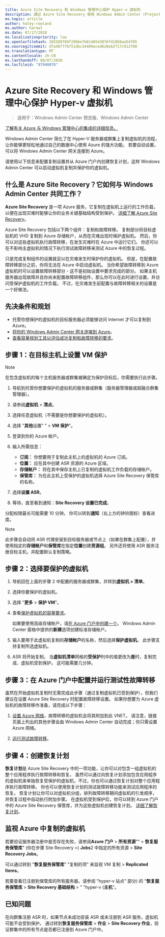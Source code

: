 ```yaml
---
title: Azure Site Recovery 和 Windows 管理中心保护 Hyper-v 虚拟机
description: 通过 Azure Site Recovery 使用 Windows Admin Center (Project Honolulu) 保护 Hyper-V 虚拟机。
ms.topic: article
author: haley-rowland
ms.author: harowl
ms.date: 07/17/2018
ms.localizationpriority: low
ms.openlocfilehash: 265589789f2966e7b6140543876f41058aa5d705
ms.sourcegitcommit: dfa48f77b751dbc34409aced628eb2f17c912f08
ms.translationtype: MT
ms.contentlocale: zh-CN
ms.lasthandoff: 08/07/2020
ms.locfileid: "87940078"
---
```

# <a name="protect-your-hyper-v-virtual-machines-with-azure-site-recovery-and-windows-admin-center"></a>Azure Site Recovery 和 Windows 管理中心保护 Hyper-v 虚拟机

>适用于：Windows Admin Center 预览版、Windows Admin Center

[了解有关 Azure 与 Windows 管理中心的集成的详细信息。](../plan/azure-integration-options.md)

Windows Admin Center 简化了在 Hyper-V 服务器或群集上复制虚拟机的流程，让你能够更轻松地通过自己的数据中心使用 Azure 的强大功能。 若要自动设置，可以将 Windows Admin Center 网关连接到 Azure。

请使用以下信息来配置复制设置并从 Azure 门户内创建恢复计划，这样 Windows Admin Center 可以启动虚拟机复制并保护你的虚拟机。

## <a name="what-is-azure-site-recovery-and-how-does-it-work-with-windows-admin-center"></a>什么是 Azure Site Recovery？它如何与 Windows Admin Center 共同工作？

**Azure Site Recovery** 是一项 Azure 服务，它复制在虚拟机上运行的工作负载，以便在出现灾难时能够让你的业务关键基础结构受到保护。  [详细了解 Azure Site Recovery](https://docs.microsoft.com/azure/site-recovery/site-recovery-overview)。

Azure Site Recovery 包括以下两个组件：复制和故障转移。 复制部分将目标虚拟机的 VHD 复制到 Azure 存储帐户，从而在灾难出现时保护虚拟机。 然后，你可以对这些虚拟机执行故障转移，在发生灾难时在 Azure 中运行它们。 你还可以在不影响主虚拟机的情况下执行测试故障转移来测试 Azure 中的恢复过程。

只是完成复制组件的设置就足以在灾难发生时保护你的虚拟机。 但是，在配置故障转移部分之前，你将无法在 Azure 中启动虚拟机。 当你希望故障转移到 Azure 虚拟机时可以设置故障转移部分 - 这不是初始设置中要求完成的部分。 如果主机服务器出现故障并且你尚未配置故障转移组件，那么你可以在此时进行设置，并访问受保护虚拟机的工作负载。 不过，在灾难发生前配置与故障转移相关的设置是一个好做法。


## <a name="prerequisites-and-planning"></a>先决条件和规划

- 托管你想保护的虚拟机的目标服务器必须能够访问 Internet 才可以复制到 Azure。
- [将你的 Windows Admin Center 网关连接到 Azure](azure-integration.md)。
- [查看容量规划工具以评估成功复制和故障转移的要求](https://docs.microsoft.com/azure/site-recovery/hyper-v-site-walkthrough-capacity)。

## <a name="step-1-set-up-vm-protection-on-your-target-host"></a>步骤 1：在目标主机上设置 VM 保护

> [!NOTE]
> 在包含虚拟机的每个主机服务器或群集被确定为保护目标后，你需要执行此步骤。

1. 导航到托管你想要保护的虚拟机的服务器或群集（服务器管理器或超融合群集管理器）。
2. 请参阅**虚拟机**  >  **清点**。
3. 选择任意虚拟机（不需要是你想要保护的虚拟机）。
4. 选择 "**其他**设置" "  >  **VM 保护**"。
5. 登录到你的 Azure 帐户。
6. 输入所需信息：

   - **订阅：** 你想要用于复制此主机上的虚拟机的 Azure 订阅。
   - **位置：** 应在其中创建 ASR 资源的 Azure 区域。
   - **存储帐户：** 将在其中保存主机上已复制的虚拟机工作负载的存储帐户。
   - **保管库：** 为在此主机上受保护的虚拟机选择 Azure Site Recovery 保管库的名称。

7. 选择**设置 ASR**。
8. 等待，直至看到通知：**Site Recovery 设置已完成**。

分配权限最长可能需要 10 分钟。 你可以转到**通知**（右上方的钟铃图标）查看进度。

>[!NOTE]
> 此步骤会自动将 ASR 代理安装到目标服务器或节点上（如果在群集上配置），并使用指定的**存储帐户**和**保管库**在指定**位置**创建**资源组**。 另外还将使用 ASR 服务注册目标主机，并配置默认复制策略。

## <a name="step-2-select-virtual-machines-to-protect"></a>步骤 2：选择要保护的虚拟机

1. 导航回在上面的步骤 2 中配置的服务器或群集，并转到**虚拟机 > 清单**。
2. 选择你要保护的虚拟机。
3. 选择 "**更多**  >  **保护 VM**"。
4. 查看[保护虚拟机的容量要求](https://docs.microsoft.com/azure/site-recovery/site-recovery-capacity-planner)。

    如果要使用高级存储帐户，请[在 Azure 门户中创建一个](https://docs.microsoft.com/azure/storage/common/storage-premium-storage)。 Windows Admin Center 窗格中提供的**新建**选项创建标准存储帐户。

5. 输入要用于此虚拟机复制的**存储帐户**的名称，然后选择**保护虚拟机**。 此步骤支持复制所选虚拟机。

6. ASR 将开始复制。 当**虚拟机清单**网格的**受保护**列中的值更改为**是**时，复制完成、虚拟机受到保护。 这可能需要几分钟。

## <a name="step-3-configure-and-run-a-test-failover-in-the-azure-portal"></a>步骤 3：在 Azure 门户中配置并运行测试性故障转移

 虽然在开始虚拟机复制时无需完成此步骤（通过复制虚拟机已受到保护），但我们建议在设置 Azure Site Recovery 时配置故障转移设置。 如果你想要为 Azure 虚拟机的故障转移作准备，请完成以下步骤：

1. [设置 Azure 网络](https://docs.microsoft.com/azure/site-recovery/hyper-v-site-walkthrough-prepare-azure)，故障转移的虚拟机会将其附加到此 VNET。 请注意，链接页面上列出的其他步骤会由 Windows Admin Center 自动完成；你只需设置 Azure 网络。

2. [运行测试故障转移](https://docs.microsoft.com/azure/site-recovery/hyper-v-site-walkthrough-test-failover)。

## <a name="step-4-create-recovery-plans"></a>步骤 4：创建恢复计划

**恢复计划**是 Azure Site Recovery 中的一项功能，让你可以对包含一组虚拟机的整个应用程序执行故障转移和恢复。 虽然可以通过向恢复计划添加包含应用程序的虚拟机来单独恢复受保护的虚拟机，不过，你也可以通过恢复计划对整个应用程序执行故障转移。 你也可以使用恢复计划的测试故障转移功能来测试应用程序的恢复。 恢复计划让你可以对虚拟机分组，排列故障转移期间虚拟机的引发顺序，并恢复过程中自动执行附加步骤。 在虚拟机受到保护后，你可以转到 Azure 门户中的 Azure Site Recovery 保管库，并为这些虚拟机创建恢复计划。 [详细了解恢复计划](https://docs.microsoft.com/azure/site-recovery/site-recovery-create-recovery-plans)。

## <a name="monitoring-replicated-vms-in-azure"></a>监视 Azure 中复制的虚拟机 ##

若要验证服务器注册中是否存在失败，请参阅**Azure 门户**  >  **所有资源**""  >  **恢复服务保管库**" (你在步骤 Site Recovery >) **Jobs**2 中指定的所有资源  >  **Site Recovery Jobs**。

可以通过转到 "**恢复服务保管库**" "复制的项" 来监视 VM 复制  >  **Replicated Items**。

若要查看已注册到保管库的所有服务器，请参阅 "hyper-v 站点" 部分) 的 "**恢复服务保管库**  >  **Site Recovery 基础结构**  >  " "hyper-v (**主机**"。

## <a name="known-issue"></a>已知问题 ##

在向群集注册 ASR 时，如果节点未成功安装 ASR 或未注册到 ASR 服务，虚拟机可能不会受到保护。 通过转到**恢复服务保管库**  >  **作业**  >  **Site Recovery 作业**，验证群集中的所有节点是否都已注册到 Azure 门户中。